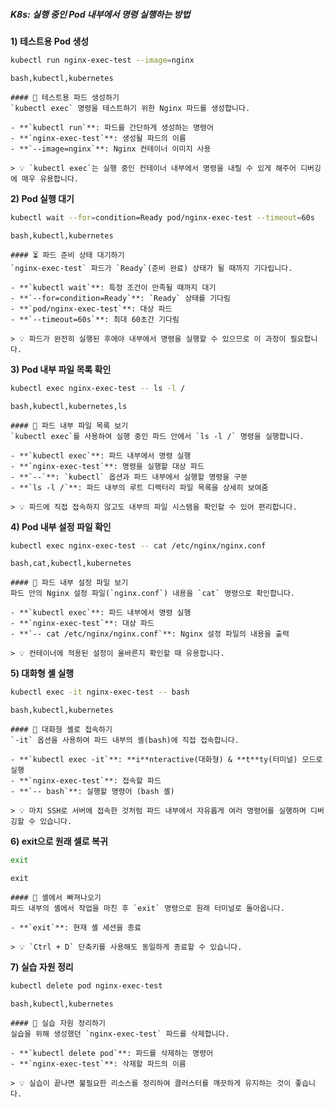##### K8s: 실행 중인 Pod 내부에서 명령 실행하는 방법 #####

**1) 테스트용 Pod 생성**
```bash
kubectl run nginx-exec-test --image=nginx
```
```tech
bash,kubectl,kubernetes
```
```desc
#### 🚀 테스트용 파드 생성하기
`kubectl exec` 명령을 테스트하기 위한 Nginx 파드를 생성합니다.

- **`kubectl run`**: 파드를 간단하게 생성하는 명령어
- **`nginx-exec-test`**: 생성될 파드의 이름
- **`--image=nginx`**: Nginx 컨테이너 이미지 사용

> 💡 `kubectl exec`는 실행 중인 컨테이너 내부에서 명령을 내릴 수 있게 해주어 디버깅에 매우 유용합니다.
```

**2) Pod 실행 대기**
```bash
kubectl wait --for=condition=Ready pod/nginx-exec-test --timeout=60s
```
```tech
bash,kubectl,kubernetes
```
```desc
#### ⏳ 파드 준비 상태 대기하기
`nginx-exec-test` 파드가 `Ready`(준비 완료) 상태가 될 때까지 기다립니다.

- **`kubectl wait`**: 특정 조건이 만족될 때까지 대기
- **`--for=condition=Ready`**: `Ready` 상태를 기다림
- **`pod/nginx-exec-test`**: 대상 파드
- **`--timeout=60s`**: 최대 60초간 기다림

> 💡 파드가 완전히 실행된 후에야 내부에서 명령을 실행할 수 있으므로 이 과정이 필요합니다.
```

**3) Pod 내부 파일 목록 확인**
```bash
kubectl exec nginx-exec-test -- ls -l /
```
```tech
bash,kubectl,kubernetes,ls
```
```desc
#### 📂 파드 내부 파일 목록 보기
`kubectl exec`를 사용하여 실행 중인 파드 안에서 `ls -l /` 명령을 실행합니다.

- **`kubectl exec`**: 파드 내부에서 명령 실행
- **`nginx-exec-test`**: 명령을 실행할 대상 파드
- **`--`**: `kubectl` 옵션과 파드 내부에서 실행할 명령을 구분
- **`ls -l /`**: 파드 내부의 루트 디렉터리 파일 목록을 상세히 보여줌

> 💡 파드에 직접 접속하지 않고도 내부의 파일 시스템을 확인할 수 있어 편리합니다.
```

**4) Pod 내부 설정 파일 확인**
```bash
kubectl exec nginx-exec-test -- cat /etc/nginx/nginx.conf
```
```tech
bash,cat,kubectl,kubernetes
```
```desc
#### 📄 파드 내부 설정 파일 보기
파드 안의 Nginx 설정 파일(`nginx.conf`) 내용을 `cat` 명령으로 확인합니다.

- **`kubectl exec`**: 파드 내부에서 명령 실행
- **`nginx-exec-test`**: 대상 파드
- **`-- cat /etc/nginx/nginx.conf`**: Nginx 설정 파일의 내용을 출력

> 💡 컨테이너에 적용된 설정이 올바른지 확인할 때 유용합니다.
```

**5) 대화형 셸 실행**
```bash
kubectl exec -it nginx-exec-test -- bash
```
```tech
bash,kubectl,kubernetes
```
```desc
#### 💬 대화형 셸로 접속하기
`-it` 옵션을 사용하여 파드 내부의 셸(bash)에 직접 접속합니다.

- **`kubectl exec -it`**: **i**nteractive(대화형) & **t**ty(터미널) 모드로 실행
- **`nginx-exec-test`**: 접속할 파드
- **`-- bash`**: 실행할 명령어 (bash 셸)

> 💡 마치 SSH로 서버에 접속한 것처럼 파드 내부에서 자유롭게 여러 명령어를 실행하며 디버깅할 수 있습니다.
```

**6) exit으로 원래 셀로 복귀**
```bash
exit
```
```tech
exit
```
```desc
#### 🚪 셸에서 빠져나오기
파드 내부의 셸에서 작업을 마친 후 `exit` 명령으로 원래 터미널로 돌아옵니다.

- **`exit`**: 현재 셸 세션을 종료

> 💡 `Ctrl + D` 단축키를 사용해도 동일하게 종료할 수 있습니다.
```

**7) 실습 자원 정리**
```bash
kubectl delete pod nginx-exec-test
```
```tech
bash,kubectl,kubernetes
```
```desc
#### 🧹 실습 자원 정리하기
실습을 위해 생성했던 `nginx-exec-test` 파드를 삭제합니다.

- **`kubectl delete pod`**: 파드를 삭제하는 명령어
- **`nginx-exec-test`**: 삭제할 파드의 이름

> 💡 실습이 끝나면 불필요한 리소스를 정리하여 클러스터를 깨끗하게 유지하는 것이 좋습니다.
```
